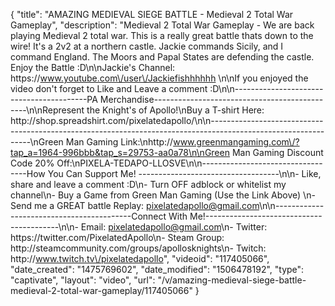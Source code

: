 {
    "title": "AMAZING MEDIEVAL SIEGE BATTLE - Medieval 2 Total War Gameplay",
    "description": "Medieval 2 Total War Gameplay - We are back playing Medieval 2 total war.  This is a really great battle thats down to the wire!  It's a 2v2 at a northern castle.  Jackie commands Sicily, and I command England.  The Moors and Papal States are defending the castle.  Enjoy the Battle :D\n\nJackie's Channel: https:\/\/www.youtube.com\/user\/Jackiefishhhhhh \n\nIf you enjoyed the video don't forget to Like and Leave a comment :D\n\n-----------------------------------------PA Merchandise----------------------------------------------\n\nRepresent the Knight's of Apollo!\nBuy a T-shirt Here: http:\/\/shop.spreadshirt.com\/pixelatedapollo\/\n\n---------------------------------------------------------------------------------------------------------------\nGreen Man Gaming Link:\nhttp:\/\/www.greenmangaming.com\/?tap_a=1964-996bbb&tap_s=29753-aa0a78\n\nGreen Man Gaming Discount Code 20% Off:\nPIXELA-TEDAPO-LLOSVE\n\n----------------------------------How You Can Support Me! -----------------------------------\n\n- Like, share and leave a comment :D\n- Turn OFF adblock or whitelist my channel\n- Buy a Game from Green Man Gaming (Use the Link Above) \n- Send me a GREAT battle Replay: pixelatedapollo@gmail.com\n\n------------------------------------------Connect With Me!-----------------------------------------\n\n- Email: pixelatedapollo@gmail.com\n- Twitter: https:\/\/twitter.com\/PixelatedApollo\n- Steam Group:  http:\/\/steamcommunity.com\/groups\/apollosknights\n- Twitch: http:\/\/www.twitch.tv\/pixelatedapollo",
    "videoid": "117405066",
    "date_created": "1475769602",
    "date_modified": "1506478192",
    "type": "captivate",
    "layout": "video",
    "url": "\/v\/amazing-medieval-siege-battle-medieval-2-total-war-gameplay\/117405066"
}